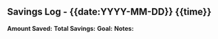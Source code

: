 ## Savings Log - {{date:YYYY-MM-DD}} {{time}}
**Amount Saved:** 
**Total Savings:** 
**Goal:** 
**Notes:** 